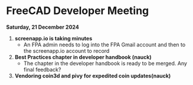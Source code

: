# FreeCAD Developer Meeting

**Saturday, 21 December 2024**

1. **screenapp.io is taking minutes**
   - An FPA admin needs to log into the FPA Gmail account and then to the screenapp.io account to record
2. **Best Practices chapter in developer handbook (nauck)**
   - The chapter in the developer handbook is ready to be merged. Any final feedback?
3. **Vendoring coin3d and pivy for expedited coin updates(nauck)**